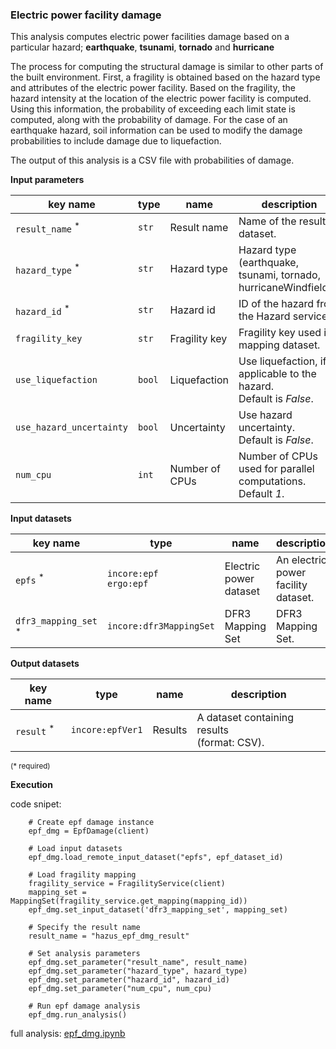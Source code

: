 ### Electric power facility damage

This analysis computes electric power facilities damage based on a particular hazard; **earthquake**, **tsunami**, **tornado** and **hurricane**

The process for computing the structural damage is similar to other parts of the built environment. First, a fragility
is obtained based on the hazard type and attributes of the electric power facility. Based on the fragility, the hazard intensity at the 
location of the electric power facility is computed. Using this information, the probability of exceeding each limit state is computed, 
along with the probability of damage. For the case of an earthquake hazard, soil information can be used to
modify the damage probabilities to include damage due to liquefaction.  

The output of this analysis is a CSV file with probabilities of damage.

**Input parameters**

key name | type | name | description
--- | --- | --- | ---
`result_name` <sup>*</sup> | `str` | Result name | Name of the result dataset.
`hazard_type` <sup>*</sup> | `str` | Hazard type | Hazard type (earthquake, tsunami, tornado, hurricaneWindfields). 
`hazard_id` <sup>*</sup> | `str` | Hazard id | ID of the hazard from the Hazard service.
`fragility_key` | `str` | Fragility key | Fragility key used in mapping dataset.
`use_liquefaction` | `bool` | Liquefaction | Use liquefaction, if applicable to the hazard. <br>Default is *False*.
`use_hazard_uncertainty` | `bool` | Uncertainty | Use hazard uncertainty. <br>Default is *False*.
`num_cpu` | `int` | Number of CPUs | Number of CPUs used for parallel computations. <br>Default *1*.

**Input datasets**

key name | type | name | description
--- | --- | --- | ---
`epfs` <sup>*</sup> | `incore:epf`<br>`ergo:epf` | Electric power dataset | An electric power facility dataset.
`dfr3_mapping_set` <sup>*</sup> | `incore:dfr3MappingSet` | DFR3 Mapping Set | DFR3 Mapping Set.

**Output datasets**

key name | type | name | description
--- | --- | --- | ---
`result` <sup>*</sup> | `incore:epfVer1` | Results | A dataset containing results <br>(format: CSV).

<small>(* required)</small>

**Execution**

code snipet:

```
    # Create epf damage instance
    epf_dmg = EpfDamage(client)

    # Load input datasets
    epf_dmg.load_remote_input_dataset("epfs", epf_dataset_id)

    # Load fragility mapping
    fragility_service = FragilityService(client)
    mapping_set = MappingSet(fragility_service.get_mapping(mapping_id))
    epf_dmg.set_input_dataset('dfr3_mapping_set', mapping_set)

    # Specify the result name
    result_name = "hazus_epf_dmg_result"

    # Set analysis parameters
    epf_dmg.set_parameter("result_name", result_name)
    epf_dmg.set_parameter("hazard_type", hazard_type)
    epf_dmg.set_parameter("hazard_id", hazard_id)
    epf_dmg.set_parameter("num_cpu", num_cpu)

    # Run epf damage analysis
    epf_dmg.run_analysis()
```

full analysis: [epf_dmg.ipynb](https://github.com/IN-CORE/incore-docs/blob/master/notebooks/epf_dmg.ipynb)